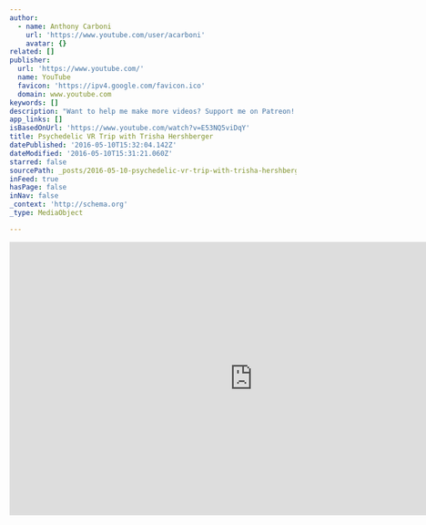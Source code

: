 ```yaml
---
author:
  - name: Anthony Carboni
    url: 'https://www.youtube.com/user/acarboni'
    avatar: {}
related: []
publisher:
  url: 'https://www.youtube.com/'
  name: YouTube
  favicon: 'https://ipv4.google.com/favicon.ico'
  domain: www.youtube.com
keywords: []
description: "Want to help me make more videos? Support me on Patreon! http://patreon.com/acarboni SoundSelf is a VR experience that's meant to be a meditation aid and psychedelic experience, reproducing the effects of something like DMT. Trisha Hershberger and I visited the game's creator, Robin Arnott, and things got weird in a strange hotel room."
app_links: []
isBasedOnUrl: 'https://www.youtube.com/watch?v=E53NQ5viDqY'
title: Psychedelic VR Trip with Trisha Hershberger
datePublished: '2016-05-10T15:32:04.142Z'
dateModified: '2016-05-10T15:31:21.060Z'
starred: false
sourcePath: _posts/2016-05-10-psychedelic-vr-trip-with-trisha-hershberger.md
inFeed: true
hasPage: false
inNav: false
_context: 'http://schema.org'
_type: MediaObject

---
```

<iframe src="https://cdn.embedly.com/widgets/media.html?src=https%3A%2F%2Fwww.youtube.com%2Fembed%2FE53NQ5viDqY%3Ffeature%3Doembed&amp;url=https%3A%2F%2Fipv4.google.com%2Fsorry%2FIndexRedirect%3Fcontinue%3Dhttps%3A%2F%2Fwww.youtube.com%2Fwatch%253Fv%253DE53NQ5viDqY%26q%3DCGMSBDbMFPkYxf3HuQUiGQDxp4NLvoev8IRqc7GFn4teSBUGh6EJBuI&amp;image=https%3A%2F%2Fi.ytimg.com%2Fvi%2FE53NQ5viDqY%2Fhqdefault.jpg&amp;key=b7d04c9b404c499eba89ee7072e1c4f7&amp;type=text%2Fhtml&amp;schema=google" width="854" height="480" scrolling="no" frameborder="0" allowfullscreen="" style=""></iframe>